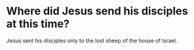 # Where did Jesus send his disciples at this time?

Jesus sent his disciples only to the lost sheep of the house of Israel.
